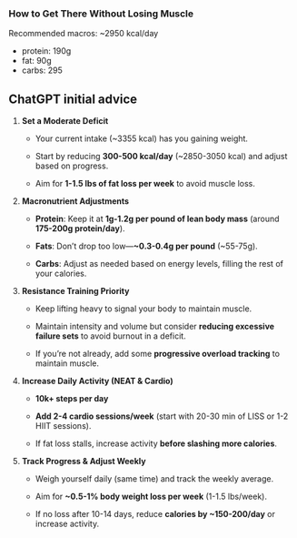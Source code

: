 ### **How to Get There Without Losing Muscle**

Recommended macros:
~2950 kcal/day
- protein: 190g
- fat: 90g
- carbs: 295

## ChatGPT initial advice

1. **Set a Moderate Deficit**
    
    - Your current intake (~3355 kcal) has you gaining weight.
        
    - Start by reducing **300-500 kcal/day** (~2850-3050 kcal) and adjust based on progress.
        
    - Aim for **1-1.5 lbs of fat loss per week** to avoid muscle loss.
        
2. **Macronutrient Adjustments**
    
    - **Protein**: Keep it at **1g-1.2g per pound of lean body mass** (around **175-200g protein/day**).
        
    - **Fats**: Don’t drop too low—**~0.3-0.4g per pound** (~55-75g).
        
    - **Carbs**: Adjust as needed based on energy levels, filling the rest of your calories.
        
3. **Resistance Training Priority**
    
    - Keep lifting heavy to signal your body to maintain muscle.
        
    - Maintain intensity and volume but consider **reducing excessive failure sets** to avoid burnout in a deficit.
        
    - If you’re not already, add some **progressive overload tracking** to maintain muscle.
        
4. **Increase Daily Activity (NEAT & Cardio)**
    
    - **10k+ steps per day**
        
    - **Add 2-4 cardio sessions/week** (start with 20-30 min of LISS or 1-2 HIIT sessions).
        
    - If fat loss stalls, increase activity **before slashing more calories**.
        
5. **Track Progress & Adjust Weekly**
    
    - Weigh yourself daily (same time) and track the weekly average.
        
    - Aim for **~0.5-1% body weight loss per week** (1-1.5 lbs/week).
        
    - If no loss after 10-14 days, reduce **calories by ~150-200/day** or increase activity.